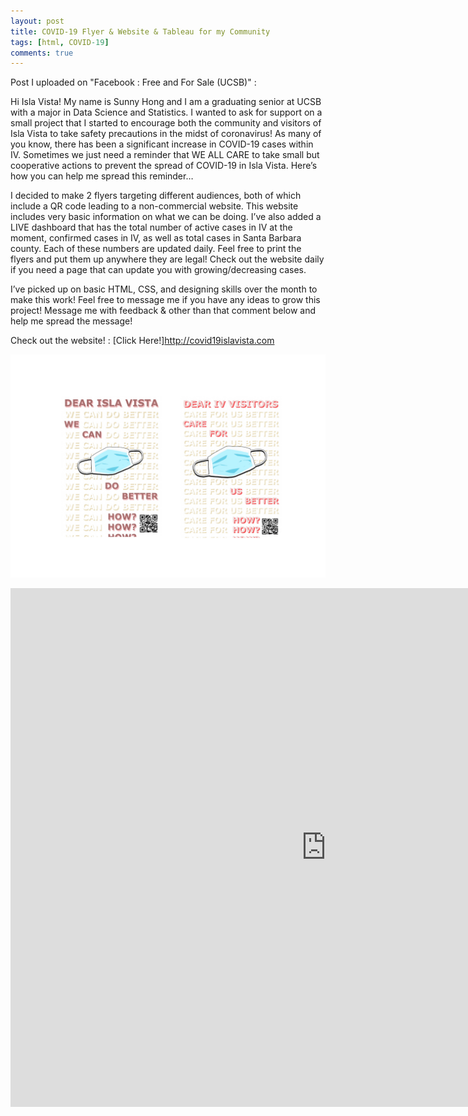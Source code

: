 ```yaml
---
layout: post
title: COVID-19 Flyer & Website & Tableau for my Community 
tags: [html, COVID-19] 
comments: true
---
```


Post I uploaded on "Facebook : Free and For Sale (UCSB)" : 


Hi Isla Vista! My name is Sunny Hong and I am a graduating senior at UCSB with a major in Data Science and Statistics. I wanted to ask for support on a small project that I started to encourage both the community and visitors of Isla Vista to take safety precautions in the midst of coronavirus! As many of you know, there has been a significant increase in COVID-19 cases within IV. Sometimes we just need a reminder that WE ALL CARE to take small but cooperative actions to prevent the spread of COVID-19 in Isla Vista. Here’s how you can help me spread this reminder…

I decided to make 2 flyers targeting different audiences, both of which include a QR code leading to a non-commercial website. This website includes very basic information on what we can be doing. I’ve also added a LIVE dashboard that has the total number of active cases in IV at the moment, confirmed cases in IV, as well as total cases in Santa Barbara county. Each of these numbers are updated daily.
Feel free to print the flyers and put them up anywhere they are legal! Check out the website daily if you need a page that can update you with growing/decreasing cases.

I’ve picked up on basic HTML, CSS, and designing skills over the month to make this work! Feel free to message me if you have any ideas to grow this project!
Message me with feedback & other than that comment below and help me spread the message!


Check out the website! : [Click Here!]http://covid19islavista.com


![pic](/assets/img/flyers.jpg)


<iframe seamless frameborder="0" src="https://public.tableau.com/views/SBCOVID2/CumulativeCases?:language=en&:display_count=y&publish=yes&:showVizHome=no" width = '1010' height = '830' ></iframe>   





